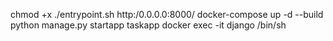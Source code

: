 chmod +x ./entrypoint.sh
http:/0.0.0.0:8000/
docker-compose up -d --build
python manage.py startapp taskapp
docker exec -it django /bin/sh